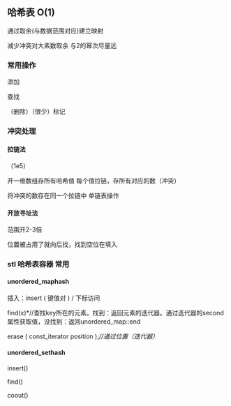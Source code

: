 ## 哈希表  O(1)

通过取余(与数据范围对应)建立映射

减少冲突对大素数取余 与2的幂次尽量远              

### 常用操作

添加

查找

（删除）（很少）标记

### 冲突处理

#### 拉链法

（1e5）

开一维数组存所有哈希值  每个值拉链，存所有对应的数（冲突）

将冲突的数存在同一个拉链中  单链表操作

#### 开放寻址法

范围开2-3倍

位置被占用了就向后找，找到空位在填入



### stl 哈希表容器  常用 

#### unordered_map<string>hash

插入：insert ( 键值对 )  /  下标访问

find(x)*//查找key所在的元素。找到：返回元素的迭代器。通过迭代器的second属性获取值，没找到：返回unordered_map::end

erase ( const_iterator position );*//通过位置（迭代器）*

#### unordered_set<string>hash

insert()

find()

coout()

